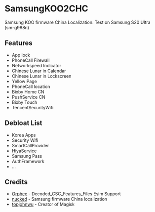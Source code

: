 # SamsungKOO2CHC
Samsung KOO firmware China Localization. Test on Samsung S20 Ultra (sm-g988n)

## Features
* App lock
* PhoneCall Firewall
* Networkspeed Indicator
* Chinese Lunar in Calendar
* Chinese Lunar in Lockscreen 
* Yellow Page
* PhoneCall location
* Bixby Home CN
* PushService CN
* Bixby Touch
* TencentSecurityWifi

## Debloat List
* Korea Apps 
* Security Wifi
* SmartCallProvider
* HiyaService
* Samsung Pass
* AuthFramework
* ...

## Credits
- [Orphee](https://forum.xda-developers.com/t/magisk-module-exynos-snapdragon-test-decoded_csc_features_files-esim-support.4082445/) - Decoded_CSC_Features_Files Esim Support
- [nucked](https://github.com/nucked) - Samsung firmware China localization
- [topjohnwu](https://github.com/topjohnwu) - Creator of Magisk
